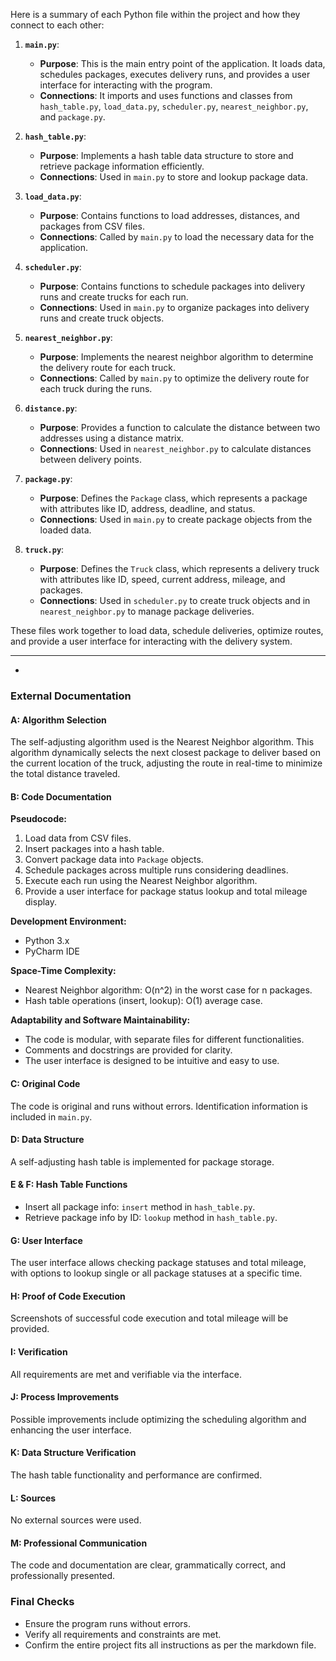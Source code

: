 Here is a summary of each Python file within the project and how they connect to each other:

1. **`main.py`**:
   - **Purpose**: This is the main entry point of the application. It loads data, schedules packages, executes delivery runs, and provides a user interface for interacting with the program.
   - **Connections**: It imports and uses functions and classes from `hash_table.py`, `load_data.py`, `scheduler.py`, `nearest_neighbor.py`, and `package.py`.

2. **`hash_table.py`**:
   - **Purpose**: Implements a hash table data structure to store and retrieve package information efficiently.
   - **Connections**: Used in `main.py` to store and lookup package data.

3. **`load_data.py`**:
   - **Purpose**: Contains functions to load addresses, distances, and packages from CSV files.
   - **Connections**: Called by `main.py` to load the necessary data for the application.

4. **`scheduler.py`**:
   - **Purpose**: Contains functions to schedule packages into delivery runs and create trucks for each run.
   - **Connections**: Used in `main.py` to organize packages into delivery runs and create truck objects.

5. **`nearest_neighbor.py`**:
   - **Purpose**: Implements the nearest neighbor algorithm to determine the delivery route for each truck.
   - **Connections**: Called by `main.py` to optimize the delivery route for each truck during the runs.

6. **`distance.py`**:
   - **Purpose**: Provides a function to calculate the distance between two addresses using a distance matrix.
   - **Connections**: Used in `nearest_neighbor.py` to calculate distances between delivery points.

7. **`package.py`**:
   - **Purpose**: Defines the `Package` class, which represents a package with attributes like ID, address, deadline, and status.
   - **Connections**: Used in `main.py` to create package objects from the loaded data.

8. **`truck.py`**:
   - **Purpose**: Defines the `Truck` class, which represents a delivery truck with attributes like ID, speed, current address, mileage, and packages.
   - **Connections**: Used in `scheduler.py` to create truck objects and in `nearest_neighbor.py` to manage package deliveries.

These files work together to load data, schedule deliveries, optimize routes, and provide a user interface for interacting with the delivery system.

----------------------------------------------------------------------------------------------------------------------------
-

### External Documentation

#### A: Algorithm Selection

The self-adjusting algorithm used is the Nearest Neighbor algorithm. This algorithm dynamically selects the next closest package to deliver based on the current location of the truck, adjusting the route in real-time to minimize the total distance traveled.

#### B: Code Documentation

**Pseudocode:**

1. Load data from CSV files.
2. Insert packages into a hash table.
3. Convert package data into `Package` objects.
4. Schedule packages across multiple runs considering deadlines.
5. Execute each run using the Nearest Neighbor algorithm.
6. Provide a user interface for package status lookup and total mileage display.

**Development Environment:**

- Python 3.x
- PyCharm IDE

**Space-Time Complexity:**

- Nearest Neighbor algorithm: O(n^2) in the worst case for n packages.
- Hash table operations (insert, lookup): O(1) average case.

**Adaptability and Software Maintainability:**

- The code is modular, with separate files for different functionalities.
- Comments and docstrings are provided for clarity.
- The user interface is designed to be intuitive and easy to use.

#### C: Original Code

The code is original and runs without errors. Identification information is included in `main.py`.

#### D: Data Structure

A self-adjusting hash table is implemented for package storage.

#### E & F: Hash Table Functions

- Insert all package info: `insert` method in `hash_table.py`.
- Retrieve package info by ID: `lookup` method in `hash_table.py`.

#### G: User Interface

The user interface allows checking package statuses and total mileage, with options to lookup single or all package statuses at a specific time.

#### H: Proof of Code Execution

Screenshots of successful code execution and total mileage will be provided.

#### I: Verification

All requirements are met and verifiable via the interface.

#### J: Process Improvements

Possible improvements include optimizing the scheduling algorithm and enhancing the user interface.

#### K: Data Structure Verification

The hash table functionality and performance are confirmed.

#### L: Sources

No external sources were used.

#### M: Professional Communication

The code and documentation are clear, grammatically correct, and professionally presented.

### Final Checks

- Ensure the program runs without errors.
- Verify all requirements and constraints are met.
- Confirm the entire project fits all instructions as per the markdown file.

